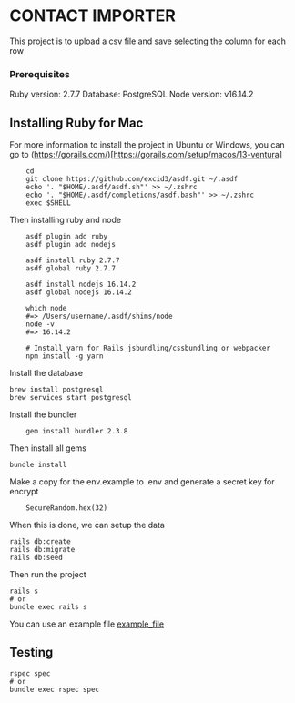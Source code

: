 # CONTACT IMPORTER

This project is to upload a csv file and save selecting the column for each row

### Prerequisites

Ruby version: 2.7.7
Database: PostgreSQL
Node version: v16.14.2

## Installing Ruby for Mac

For more information to install the project in Ubuntu or Windows, you can go to (https://gorails.com/)[https://gorails.com/setup/macos/13-ventura]

```
    cd
    git clone https://github.com/excid3/asdf.git ~/.asdf
    echo '. "$HOME/.asdf/asdf.sh"' >> ~/.zshrc
    echo '. "$HOME/.asdf/completions/asdf.bash"' >> ~/.zshrc
    exec $SHELL
```

Then installing ruby and node

```
    asdf plugin add ruby
    asdf plugin add nodejs
```

```
    asdf install ruby 2.7.7
    asdf global ruby 2.7.7
```

```
    asdf install nodejs 16.14.2
    asdf global nodejs 16.14.2

    which node
    #=> /Users/username/.asdf/shims/node
    node -v
    #=> 16.14.2

    # Install yarn for Rails jsbundling/cssbundling or webpacker
    npm install -g yarn
```

Install the database

```
brew install postgresql
brew services start postgresql
```


Install the bundler

```
    gem install bundler 2.3.8
```

Then install all gems

```
bundle install
```

Make a copy for the env.example to .env and generate a secret key for encrypt

```
    SecureRandom.hex(32)
```

When this is done, we can setup the data


```
rails db:create
rails db:migrate
rails db:seed
```

Then run the project

```
rails s
# or 
bundle exec rails s
```

You can use an example file [example_file](example_file.csv)

## Testing

```
rspec spec
# or
bundle exec rspec spec
```
